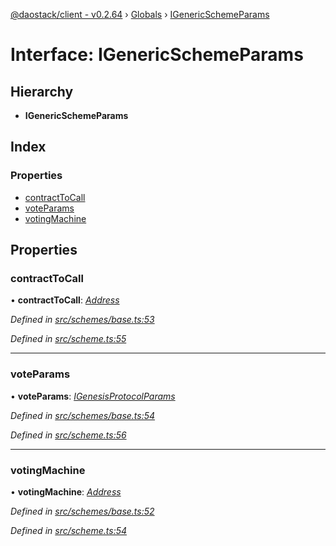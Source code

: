[@daostack/client - v0.2.64](../README.md) › [Globals](../globals.md) › [IGenericSchemeParams](igenericschemeparams.md)

# Interface: IGenericSchemeParams

## Hierarchy

* **IGenericSchemeParams**

## Index

### Properties

* [contractToCall](igenericschemeparams.md#contracttocall)
* [voteParams](igenericschemeparams.md#voteparams)
* [votingMachine](igenericschemeparams.md#votingmachine)

## Properties

###  contractToCall

• **contractToCall**: *[Address](../globals.md#address)*

*Defined in [src/schemes/base.ts:53](https://github.com/dorgtech/client/blob/19b4373/src/schemes/base.ts#L53)*

*Defined in [src/scheme.ts:55](https://github.com/dorgtech/client/blob/19b4373/src/scheme.ts#L55)*

___

###  voteParams

• **voteParams**: *[IGenesisProtocolParams](igenesisprotocolparams.md)*

*Defined in [src/schemes/base.ts:54](https://github.com/dorgtech/client/blob/19b4373/src/schemes/base.ts#L54)*

*Defined in [src/scheme.ts:56](https://github.com/dorgtech/client/blob/19b4373/src/scheme.ts#L56)*

___

###  votingMachine

• **votingMachine**: *[Address](../globals.md#address)*

*Defined in [src/schemes/base.ts:52](https://github.com/dorgtech/client/blob/19b4373/src/schemes/base.ts#L52)*

*Defined in [src/scheme.ts:54](https://github.com/dorgtech/client/blob/19b4373/src/scheme.ts#L54)*
